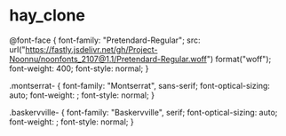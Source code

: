 # hay_clone

<!-- 프리텐다드 - 본문 -->

@font-face {
font-family: "Pretendard-Regular";
src: url("https://fastly.jsdelivr.net/gh/Project-Noonnu/noonfonts_2107@1.1/Pretendard-Regular.woff")
format("woff");
font-weight: 400;
font-style: normal;
}

<!-- monteserrat - 상품명 -->

.montserrat-<uniquifier> {
font-family: "Montserrat", sans-serif;
font-optical-sizing: auto;
font-weight: <weight>;
font-style: normal;
}

<!-- baskervville 상품명 -->

.baskervville-<uniquifier> {
font-family: "Baskervville", serif;
font-optical-sizing: auto;
font-weight: <weight>;
font-style: normal;
}

